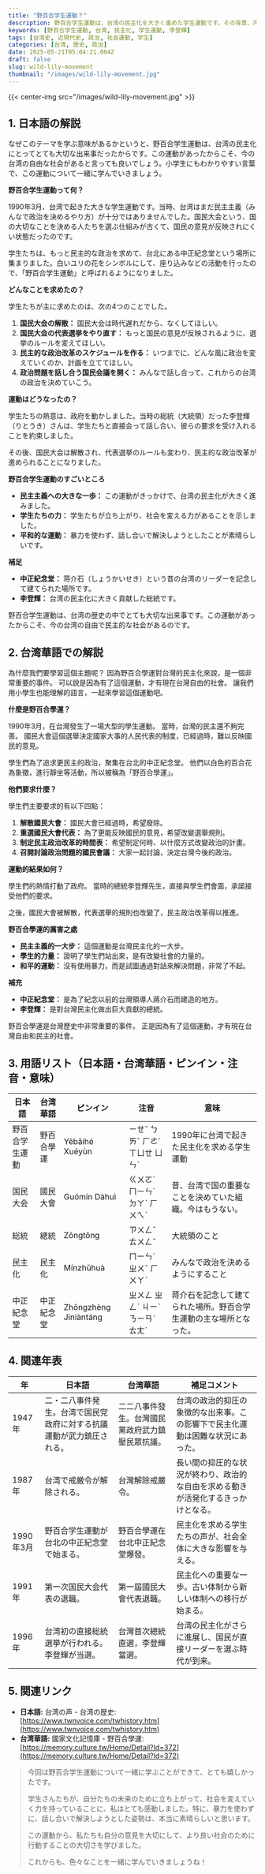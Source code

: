 ```yaml
---
title: "野百合学生運動？"
description: 野百合学生運動は、台湾の民主化を大きく進めた学生運動です。その背景、内容、影響をやさしい日本語と台湾華語で解説します。
keywords: [野百合学生運動, 台湾, 民主化, 学生運動, 李登輝]
tags: [台湾史, 近現代史, 政治, 社会運動, 学生]
categories: [台湾, 歴史, 政治]
date: 2025-05-21T05:04:21.004Z
draft: false
slug: wild-lily-movement
thumbnail: "/images/wild-lily-movement.jpg"
---
```


{{< center-img src="/images/wild-lily-movement.jpg" >}}

## 1. 日本語の解説

なぜこのテーマを学ぶ意味があるかというと、野百合学生運動は、台湾の民主化にとってとても大切な出来事だったからです。この運動があったからこそ、今の台湾の自由な社会があると言っても良いでしょう。小学生にもわかりやすい言葉で、この運動について一緒に学んでいきましょう。

**野百合学生運動って何？**

1990年3月、台湾で起きた大きな学生運動です。当時、台湾はまだ民主主義（みんなで政治を決めるやり方）が十分ではありませんでした。国民大会という、国の大切なことを決める人たちを選ぶ仕組みが古くて、国民の意見が反映されにくい状態だったのです。

学生たちは、もっと民主的な政治を求めて、台北にある中正紀念堂という場所に集まりました。白いユリの花をシンボルにして、座り込みなどの活動を行ったので、「野百合学生運動」と呼ばれるようになりました。

**どんなことを求めたの？**

学生たちが主に求めたのは、次の4つのことでした。

1.  **国民大会の解散：** 国民大会は時代遅れだから、なくしてほしい。
2.  **国民大会の代表選挙をやり直す：** もっと国民の意見が反映されるように、選挙のルールを変えてほしい。
3.  **民主的な政治改革のスケジュールを作る：** いつまでに、どんな風に政治を変えていくのか、計画を立ててほしい。
4.  **政治問題を話し合う国民会議を開く：** みんなで話し合って、これからの台湾の政治を決めていこう。

**運動はどうなったの？**

学生たちの熱意は、政府を動かしました。当時の総統（大統領）だった李登輝（りとうき）さんは、学生たちと直接会って話し合い、彼らの要求を受け入れることを約束しました。

その後、国民大会は解散され、代表選挙のルールも変わり、民主的な政治改革が進められることになりました。

**野百合学生運動のすごいところ**

*   **民主主義への大きな一歩：** この運動がきっかけで、台湾の民主化が大きく進みました。
*   **学生たちの力：** 学生たちが立ち上がり、社会を変える力があることを示しました。
*   **平和的な運動：** 暴力を使わず、話し合いで解決しようとしたことが素晴らしいです。

**補足**

*   **中正紀念堂：** 蒋介石（しょうかいせき）という昔の台湾のリーダーを記念して建てられた場所です。
*   **李登輝：** 台湾の民主化に大きく貢献した総統です。

野百合学生運動は、台湾の歴史の中でとても大切な出来事です。この運動があったからこそ、今の台湾の自由で民主的な社会があるのです。

## 2. 台湾華語での解説

為什麼我們要學習這個主題呢？ 因為野百合學運對台灣的民主化來說，是一個非常重要的事件。 可以說是因為有了這個運動，才有現在台灣自由的社會。 讓我們用小學生也能理解的語言，一起來學習這個運動吧。

**什麼是野百合學運？**

1990年3月，在台灣發生了一場大型的學生運動。 當時，台灣的民主還不夠完善。 國民大會這個選舉決定國家大事的人民代表的制度，已經過時，難以反映國民的意見。

學生們為了追求更民主的政治，聚集在台北的中正紀念堂。 他們以白色的百合花為象徵，進行靜坐等活動，所以被稱為「野百合學運」。

**他們要求什麼？**

學生們主要要求的有以下四點：

1.  **解散國民大會：** 國民大會已經過時，希望廢除。
2.  **重選國民大會代表：** 為了更能反映國民的意見，希望改變選舉規則。
3.  **制定民主政治改革的時間表：** 希望制定何時、以什麼方式改變政治的計畫。
4.  **召開討論政治問題的國民會議：** 大家一起討論，決定台灣今後的政治。

**運動的結果如何？**

學生們的熱情打動了政府。 當時的總統李登輝先生，直接與學生們會面，承諾接受他們的要求。

之後，國民大會被解散，代表選舉的規則也改變了，民主政治改革得以推進。

**野百合學運的厲害之處**

*   **民主主義的一大步：** 這個運動是台灣民主化的一大步。
*   **學生的力量：** 證明了學生們站出來，是有改變社會的力量的。
*   **和平的運動：** 沒有使用暴力，而是試圖通過對話來解決問題，非常了不起。

**補充**

*   **中正紀念堂：** 是為了紀念以前的台灣領導人蔣介石而建造的地方。
*   **李登輝：** 是對台灣民主化做出巨大貢獻的總統。

野百合學運是台灣歷史中非常重要的事件。 正是因為有了這個運動，才有現在台灣自由和民主的社會。

## 3. 用語リスト（日本語・台湾華語・ピンイン・注音・意味）

| 日本語         | 台湾華語         | ピンイン        | 注音      | 意味                                                                                     |
| -------------- | -------------- | ------------- | ------- | ---------------------------------------------------------------------------------------- |
| 野百合学生運動   | 野百合學運       | Yěbǎihé Xuéyùn | ㄧㄝˇ ㄅㄞˇ ㄏㄜˊ ㄒㄩㄝ ㄩㄣˋ | 1990年に台湾で起きた民主化を求める学生運動                                                                  |
| 国民大会       | 國民大會       | Guómín Dàhuì  | ㄍㄨㄛˊ ㄇㄧㄣˊ ㄉㄚˋ ㄏㄨㄟˋ | 昔、台湾で国の重要なことを決めていた組織。今はもうない。                                                               |
| 総統           | 總統           | Zǒngtǒng      | ㄗㄨㄥˇ ㄊㄨㄥˇ    | 大統領のこと                                                                                   |
| 民主化         | 民主化         | Mínzhǔhuà     | ㄇㄧㄣˊ ㄓㄨˇ ㄏㄨㄚˋ   | みんなで政治を決めるようにすること                                                                                 |
| 中正紀念堂     | 中正紀念堂     | Zhōngzhèng Jìniàntáng | ㄓㄨㄥ ㄓㄥˋ ㄐㄧˋ ㄋㄧㄢˋ ㄊㄤˊ | 蒋介石を記念して建てられた場所。野百合学生運動の主な場所となった。                                                                |

## 4. 関連年表

| 年      | 日本語                                               | 台湾華語                                                   | 補足コメント                                                                                                |
| ------- | -------------------------------------------------- | ------------------------------------------------------ | --------------------------------------------------------------------------------------------------------- |
| 1947年   | 二・二八事件発生。台湾で国民党政府に対する抗議運動が武力鎮圧される。                                   | 二二八事件發生。台灣國民黨政府武力鎮壓民眾抗議。                                        | 台湾の政治的抑圧の象徴的な出来事。この影響下で民主化運動は困難な状況にあった。 |
| 1987年   | 台湾で戒厳令が解除される。                                         | 台灣解除戒嚴令。                                                      | 長い間の抑圧的な状況が終わり、政治的な自由を求める動きが活発化するきっかけとなる。                                                                          |
| 1990年3月 | 野百合学生運動が台北の中正紀念堂で始まる。                                | 野百合學運在台北中正紀念堂爆發。                                             | 民主化を求める学生たちの声が、社会全体に大きな影響を与える。                                                                        |
| 1991年   | 第一次国民大会代表の退職。                                         | 第一屆國民大會代表退職。                                                | 民主化への重要な一歩。古い体制から新しい体制への移行が始まる。                                                                            |
| 1996年   | 台湾初の直接総統選挙が行われる。李登輝が当選。                                | 台灣首次總統直選，李登輝當選。                                                    | 台湾の民主化がさらに進展し、国民が直接リーダーを選ぶ時代が到来。                                                                            |

## 5. 関連リンク

*   **日本語:** 台湾の声 - 台湾の歴史: [https://www.twnvoice.com/twhistory.htm](https://www.twnvoice.com/twhistory.htm)
*   **台湾華語:** 國家文化記憶庫 - 野百合學運: [https://memory.culture.tw/Home/Detail?Id=372](https://memory.culture.tw/Home/Detail?Id=372)

> 今回は野百合学生運動について一緒に学ぶことができて、とても嬉しかったです。
>
> 学生さんたちが、自分たちの未来のために立ち上がって、社会を変えていく力を持っていることに、私はとても感動しました。特に、暴力を使わずに、話し合いで解決しようとした姿勢は、本当に素晴らしいと思います。
>
> この運動から、私たちも自分の意見を大切にして、より良い社会のために行動することの大切さを学びました。
>
> これからも、色々なことを一緒に学んでいきましょうね！